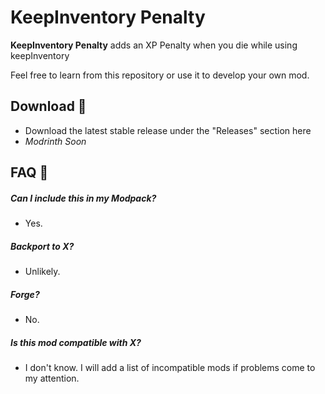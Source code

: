 # KeepInventory Penalty

**KeepInventory Penalty** adds an XP Penalty when you die while using keepInventory

Feel free to learn from this repository or use it to develop your own mod.

## Download 📖

- Download the latest stable release under the "Releases" section here
- *Modrinth Soon*

## FAQ 📖

##### Can I include this in my Modpack?
- Yes.

##### Backport to X? 
- Unlikely.

##### Forge?
- No.

##### Is this mod compatible with X?
- I don't know. I will add a list of incompatible mods if problems come to my attention.
